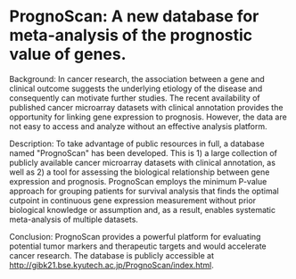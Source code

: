 # PrognoScan: A new database for meta-analysis of the prognostic value of genes.
Background: In cancer research, the association between a gene and clinical outcome suggests the underlying etiology of the disease and consequently can motivate further studies. The recent availability of published cancer microarray datasets with clinical annotation provides the opportunity for linking gene expression to prognosis. However, the data are not easy to access and analyze without an effective analysis platform.

Description: To take advantage of public resources in full, a database named "PrognoScan" has been developed. This is 1) a large collection of publicly available cancer microarray datasets with clinical annotation, as well as 2) a tool for assessing the biological relationship between gene expression and prognosis. PrognoScan employs the minimum P-value approach for grouping patients for survival analysis that finds the optimal cutpoint in continuous gene expression measurement without prior biological knowledge or assumption and, as a result, enables systematic meta-analysis of multiple datasets.

Conclusion: PrognoScan provides a powerful platform for evaluating potential tumor markers and therapeutic targets and would accelerate cancer research. The database is publicly accessible at http://gibk21.bse.kyutech.ac.jp/PrognoScan/index.html.

